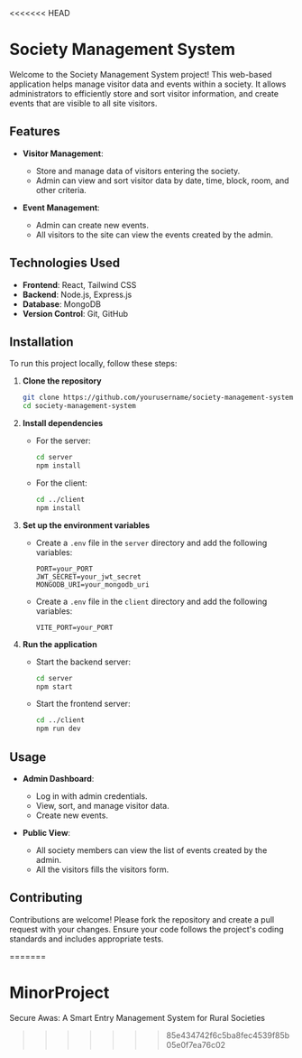 <<<<<<< HEAD
# Society Management System

Welcome to the Society Management System project! This web-based application helps manage visitor data and events within a society. It allows administrators to efficiently store and sort visitor information, and create events that are visible to all site visitors.

## Features

- **Visitor Management**: 
  - Store and manage data of visitors entering the society.
  - Admin can view and sort visitor data by date, time, block, room, and other criteria.

- **Event Management**:
  - Admin can create new events.
  - All visitors to the site can view the events created by the admin.

## Technologies Used

- **Frontend**: React, Tailwind CSS
- **Backend**:  Node.js, Express.js
- **Database**: MongoDB
- **Version Control**: Git, GitHub

## Installation

To run this project locally, follow these steps:

1. **Clone the repository**
    ```bash
    git clone https://github.com/yourusername/society-management-system.git
    cd society-management-system
    ```

2. **Install dependencies**
    - For the server:
        ```bash
        cd server
        npm install
        ```
    - For the client:
        ```bash
        cd ../client
        npm install
        ```

3. **Set up the environment variables**
    - Create a `.env` file in the `server` directory and add the following variables:
        ```env
        PORT=your_PORT
        JWT_SECRET=your_jwt_secret
        MONGODB_URI=your_mongodb_uri
        ```
   
   - Create a `.env` file in the `client` directory and add the following variables:
        ```env
        VITE_PORT=your_PORT
        ```

5. **Run the application**
    - Start the backend server:
        ```bash
        cd server
        npm start
        ```
    - Start the frontend server:
        ```bash
        cd ../client
        npm run dev
        ```

## Usage

- **Admin Dashboard**:
  - Log in with admin credentials.
  - View, sort, and manage visitor data.
  - Create new events.

- **Public View**:
  - All society members can view the list of events created by the admin.
  - All the visitors fills the visitors form.

## Contributing

Contributions are welcome! Please fork the repository and create a pull request with your changes. Ensure your code follows the project's coding standards and includes appropriate tests.





=======
# MinorProject
Secure Awas: A Smart Entry Management System for Rural Societies
>>>>>>> 85e434742f6c5ba8fec4539f85b05e0f7ea76c02
